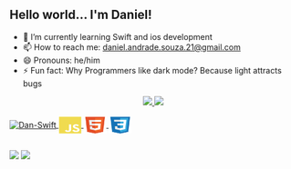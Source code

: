 ## Hello world... I'm Daniel!

- 🌱 I’m currently learning Swift and ios development
- 📫 How to reach me: daniel.andrade.souza.21@gmail.com
- 😄 Pronouns: he/him
- ⚡ Fun fact: Why Programmers like dark mode? 
    Because light attracts bugs 


<div align="center">
  <a href="https://github.com/andradedaniel99">
  <img height="180em" src="https://github-readme-stats.vercel.app/api?username=andradedaniel99&include_all_commits=true&count_private=true&show_icons=true&theme=dracula"/>
  <img height="180em" src="https://github-readme-stats.vercel.app/api/top-langs/?username=andradedaniel99&layout=compact&langs_count=7&theme=dracula"/>
</div>
  
<div style="display: inline_block"><br>
  <img align="center" alt="Dan-Swift" height="30" width="40" src="https://cdn.jsdelivr.net/gh/devicons/devicon/icons/swift/swift-original.svg" />
  <img align="center" alt="Dan-Js" height="30" width="40" src="https://raw.githubusercontent.com/devicons/devicon/master/icons/javascript/javascript-plain.svg">
  <img align="center" alt="Dan-HTML" height="30" width="40" src="https://raw.githubusercontent.com/devicons/devicon/master/icons/html5/html5-original.svg">
  <img align="center" alt="Dan-CSS" height="30" width="40" src="https://raw.githubusercontent.com/devicons/devicon/master/icons/css3/css3-original.svg">
</div>
  
##
  
<div> 
  <a href = "mailto:daniel.andrade.souza.21@gmail.com"><img src="https://img.shields.io/badge/-Gmail-%23333?style=for-the-badge&logo=gmail&logoColor=white" target="_blank"></a>
  <a href="https://www.linkedin.com/in/daniel-de-andrade-souza-2104/" target="_blank"><img src="https://img.shields.io/badge/-LinkedIn-%230077B5?style=for-the-badge&logo=linkedin&logoColor=white" target="_blank"></a> 
</div>
